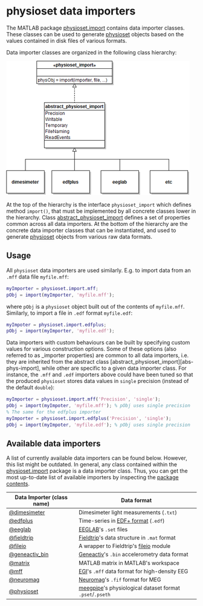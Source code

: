 physioset data importers
================

The MATLAB package [physioset.import][physioset-import-pkg] contains data
importer classes. These classes can be used to generate 
[physioset][physioset] objects based on the values contained in disk files
of various formats. 

[physioset-import-pkg]: ./
[physioset]: ../@physioset/README.md

Data importer classes are organized in the following class hierarchy:

![class hierarchy](physioset-import_class-diagram.png "Class hierarchy")

At the top of the hierarchy is the interface `physioset_import` which 
defines method `import()`, that must be implemented by all concrete 
classes lower in the hierarchy. Class 
[abstract_physioset_import][abs-phys-imp] defines a set of properties 
common across all data importers. At the bottom of the hierarchy are the 
concrete data importer classes that can be instantiated, and used to
generate [physioset][physioset] objects from various raw data formats.

[abs-phys-imp]: ./abstract_physioset_import.md


## Usage

All `physioset` data importers are used similarly. E.g. to import data from 
an `.mff` data file `myfile.mff`:

````matlab
myImporter = physioset.import.mff;
pObj = import(myImporter, 'myfile.mff');
````

where `pObj` is a `physioset` object built out of the contents of 
`myfile.mff`. Similarly, to import a file in `.edf` format `myfile.edf`:

````matlab
myImpoter = physioset.import.edfplus;
pObj = import(myImporter, 'myfile.edf');
````

Data importers with custom behaviours can be built by specifying custom 
values for various construction options. Some of these options (also 
referred to as _importer properties) are common to all data importers, i.e.
they are inherited from the abstract class 
[abstract_physioset_import][abs-phys-import], while other are specific to 
a given data importer class. For instance, the `.mff` and `.edf` importers 
above could have been tuned so that the produced `physioset` stores data 
values in `single` precision (instead of the default `double`):

````matlab
myImporter = physioset.import.mff('Precision', 'single');
pObj = import(myImpoter, 'myfile.mff'); % pObj uses single precision
% The same for the edfplus importer
myImporter = physioset.import.edfplus('Precision', 'single');
pObj = import(myImpoter, 'myfile.edf'); % pObj uses single precision
````


## Available data importers

A list of currently available data importers can be found below. However, 
this list might be outdated. In general, any class contained within the 
[physioset.import][physioset-import-pkg] package is a data importer class.
Thus, you can get the most up-to-date list of available importers by 
inspecting the [package contents][physioset-import-pkg].

Data Importer (class name)       | Data format 
--------------                   | -------------------- 
[@dimesimeter][dimesimeter-class]| Dimesimeter light measurements (`.txt`)
[@edfplus][edfplus-class]        | Time-series in [EDF+ format][edfplus] (`.edf`)
[@eeglab][eeglab-class]          | [EEGLAB][eeglab]'s `.set` files
[@fieldtrip][fieldtrip-class]    | [Fieldtrip][fieldtrip]'s data structure in `.mat` format
[@fileio][fileio-class]          | A wrapper to Fieldtrip's [fileio][fileio] module
[@geneactiv_bin][geneactiv-class]| [Geneactiv][geneactiv]'s `.bin` accelerometry data format
[@matrix][matrix-class]          | MATLAB matrix in MATLAB's workspace
[@mff][mff-class]                | [EGI][egi]'s `.mff` data format for high-density EEG
[@neuromag][neuromag-class]      | [Neuromag][neuromag]'s `.fif` format for MEG
[@physioset][physioset-class]    | [meegpipe][meegpipe]'s physiological dataset format `.pset`/`.pseth`

[dimesimeter-class]: ./@dimesimeter
[edfplus-class]: ./@edfplus
[edfplus]: http://www.edfplus.info/
[eeglab-class]: ./@eeglab
[eeglab]: http://sccn.ucsd.edu/eeglab/
[fieldtrip-class]: ./@fieldtrip
[fieldtrip]: http://fieldtrip.fcdonders.nl/ 
[fileio-class]: ./@fileio
[fileio]: http://fieldtrip.fcdonders.nl/development/fileio
[geneactiv-class]: ./@geneactiv_bin
[geneactiv]: http://www.geneactive.co.uk/
[matrix-class]: ./@matrix
[mff-class]: ./@mff
[egi]: http://www.egi.com/
[neuromag]: http://www.elekta.com/healthcare-professionals/products/elekta-neuroscience/functional-mapping.html
[neuromag-class]: ./@neuromag
[physioset-class]: ./@physioset
[meegpipe]: http://www.germangh.com/meegpipe/




